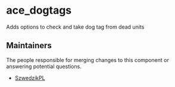 ace_dogtags
==========

Adds options to check and take dog tag from dead units


## Maintainers

The people responsible for merging changes to this component or answering potential questions.

- [SzwedzikPL](https://github.com/SzwedzikPL)
